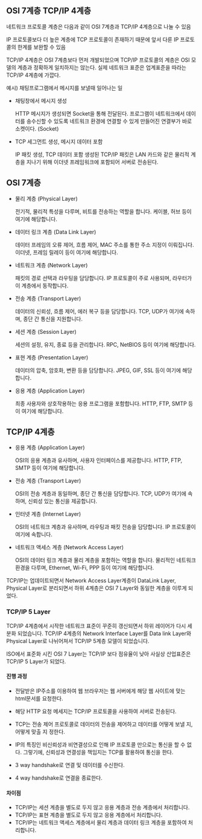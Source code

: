 ## OSI 7계층 TCP/IP 4계층

네트워크 프로토콜 계층은 다음과 같이 OSI 7계층과 TCP/IP 4계층으로 나눌 수 있음

IP 프로토콜보다 더 높은 계층에 TCP 프로토콜이 존재하기 때문에 앞서 다룬 IP 프로토콜의 한계를 보완할 수 있음

TCP/IP 4계층은 OSI 7계층보다 먼저 개발되었으며 TCP/IP 프로토콜의 계층은 OSI 모델의 계층과 정확하게 일치하지는 않는다. 실제 네트워크 표준은 업계표준을 따라는 TCP/IP 4계층에 가깝다.

예시) 채팅프로그램에서 메시지를 보낼때 일어나는 일

- 채팅창에서 메시지 생성

  HTTP 메시지가 생성되면 Socket을 통해 전달된다.
  프로그램이 네트워크에서 데이터를 송수신할 수 있도록 네트워크 환경에 연결할 수 있게 만들어진 연결부가 바로 소켓이다. (Socket)

- TCP 세그먼트 생성, 메시지 데이터 포함

  IP 패킷 생성, TCP 데이터 포함
  생성된 TCP/IP 패킷은 LAN 카드와 같은 물리적 계층을 지나기 위해 이더넷 프레임워크에 포함되어 서버로 전송된다.

## OSI 7계층

- 물리 계층 (Physical Layer)

  전기적, 물리적 특성을 다루며, 비트를 전송하는 역할을 합니다.
  케이블, 허브 등이 여기에 해당합니다.

- 데이터 링크 계층 (Data Link Layer)

  데이터 프레임의 오류 제어, 흐름 제어, MAC 주소를 통한 주소 지정이 이뤄집니다.
  이더넷, 프레임 릴레이 등이 여기에 해당합니다.

- 네트워크 계층 (Network Layer)

  패킷의 경로 선택과 라우팅을 담당합니다.
  IP 프로토콜이 주로 사용되며, 라우터가 이 계층에서 동작합니다.

- 전송 계층 (Transport Layer)

  데이터의 신뢰성, 흐름 제어, 에러 복구 등을 담당합니다.
  TCP, UDP가 여기에 속하며, 종단 간 통신을 지원합니다.

- 세션 계층 (Session Layer)

  세션의 설정, 유지, 종료 등을 관리합니다.
  RPC, NetBIOS 등이 여기에 해당합니다.

- 표현 계층 (Presentation Layer)

  데이터의 압축, 암호화, 변환 등을 담당합니다.
  JPEG, GIF, SSL 등이 여기에 해당합니다.

- 응용 계층 (Application Layer)

  최종 사용자와 상호작용하는 응용 프로그램을 포함합니다.
  HTTP, FTP, SMTP 등이 여기에 해당합니다.

## TCP/IP 4계층

- 응용 계층 (Application Layer)

  OSI의 응용 계층과 유사하며, 사용자 인터페이스를 제공합니다.
  HTTP, FTP, SMTP 등이 여기에 해당합니다.

- 전송 계층 (Transport Layer)

  OSI의 전송 계층과 동일하며, 종단 간 통신을 담당합니다.
  TCP, UDP가 여기에 속하며, 신뢰성 있는 통신을 제공합니다.

- 인터넷 계층 (Internet Layer)

  OSI의 네트워크 계층과 유사하며, 라우팅과 패킷 전송을 담당합니다.
  IP 프로토콜이 여기에 속합니다.

- 네트워크 액세스 계층 (Network Access Layer)

  OSI의 데이터 링크 계층과 물리 계층을 포함하는 역할을 합니다.
  물리적인 네트워크 환경을 다루며, Ethernet, Wi-Fi, PPP 등이 여기에 해당합니다.

TCP/IP는 업데이트되면서 Network Access Layer계층이 DataLink Layer, Physical Layer로 분리되면서 하위 4계층은 OSI 7 Layer와 동일한 계층을 이루게 되었다.

### TCP/IP 5 Layer

TCP/IP 4계층에서 시작한 네트워크 표준이 꾸준히 갱신되면서 하위 레이어가 다시 세분화 되었습니다. TCP/IP 4계층의 Network Interface Layer를 Data link Layer와 Physical Layer로 나뉘어져서 TCP/IP 5계층 모델이 되었습니다.

ISO에서 표준화 시킨 OSI 7 Layer는 TCP/IP 보다 점유율이 낮아 사실상 산업표준은 TCP/IP 5 Layer가 되었다.

#### 진행 과정

- 전달받은 IP주소를 이용하여 웹 브라우저는 웹 서버에게 해당 웹 사이트에 맞는 html문서를 요청한다.

- 해당 HTTP 요청 메세지는 TCP/IP 프로토콜을 사용하여 서버로 전송된다.

- TCP는 전송 제어 프로토콜로 데이터의 전송을 제어하고 데이터를 어떻게 보낼 지, 어떻게 맞출 지 정한다.

- IP의 특징인 비신뢰성과 비연결성으로 인해 IP 프로토콜 만으로는 통신을 할 수 없다. 그렇기에, 신뢰성과 연결성을 책임지는 TCP를 활용하여 통신을 한다.

- 3 way handshake로 연결 및 데이터를 수신한다.

- 4 way handshake로 연결을 종료한다.

#### 차이점

- TCP/IP는 세션 계층을 별도로 두지 않고 응용 계층과 전송 계층에서 처리합니다.
- TCP/IP는 표현 계층을 별도로 두지 않고 응용 계층에서 처리합니다.
- TCP/IP는 네트워크 액세스 계층에서 물리 계층과 데이터 링크 계층을 포함하여 처리합니다.
